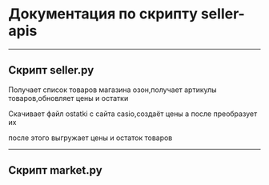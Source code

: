 # **Документация по скрипту seller-apis** #
---

## Скрипт seller.py ##

Получает список товаров магазина озон,получает артикулы товаров,обновляет цены и остатки

Скачивает файл ostatki с сайта casio,создаёт цены а после преобразует их

после этого выгружает цены и остаток товаров

---

## Скрипт market.py ##
